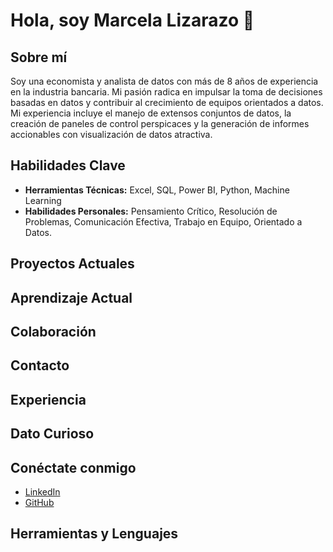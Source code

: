 # Hola, soy Marcela Lizarazo 👋

## Sobre mí
Soy una economista y analista de datos con más de 8 años de experiencia en la industria bancaria. Mi pasión radica en impulsar la toma de decisiones basadas en datos y contribuir al crecimiento de equipos orientados a datos. Mi experiencia incluye el manejo de extensos conjuntos de datos, la creación de paneles de control perspicaces y la generación de informes accionables con visualización de datos atractiva.

## Habilidades Clave
- **Herramientas Técnicas:** Excel, SQL, Power BI, Python, Machine Learning
- **Habilidades Personales:** Pensamiento Crítico, Resolución de Problemas, Comunicación Efectiva, Trabajo en Equipo, Orientado a Datos.

## Proyectos Actuales


## Aprendizaje Actual


## Colaboración


## Contacto


## Experiencia


## Dato Curioso


## Conéctate conmigo
- [LinkedIn](https://www.linkedin.com/in/marcelalizarazo/)
- [GitHub](https://github.com/MarcelaLizarazoGitHub)

## Herramientas y Lenguajes

